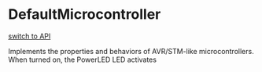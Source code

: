 # DefaultMicrocontroller
[switch to API](../../../Documentation/ScriptingAPI/en/SwitchTypeEnum.cs.md)

Implements the properties and behaviors of AVR/STM-like microcontrollers. When turned on, the PowerLED LED activates

